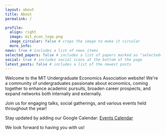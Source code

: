 ```yaml
---
layout: about
title: About
permalink: /

profile:
  align: right
  image: mit_econ_logo.png
  image_circular: false # crops the image to make it circular
  more_info:
news: true # includes a list of news items
selected_papers: false # includes a list of papers marked as "selected={true}"
social: true # includes social icons at the bottom of the page
latest_posts: false # includes a list of the newest posts
---
```


Welcome to the MIT Undergraduate Economics Association website! We're a community of undergraduates passionate about economics, coming together to enhance academic pursuits, broaden career prospects, and expand networks both internally and externally.

Join us for engaging talks, social gatherings, and various events held throughout the year!

Stay updated by adding our Google Calendar: [Events Calendar](https://calendar.google.com/calendar/embed?src=r5t5oam042fc14sj9s2s47pjio%40group.calendar.google.com&ctz=America%2FNew_York)

We look forward to having you with us!
